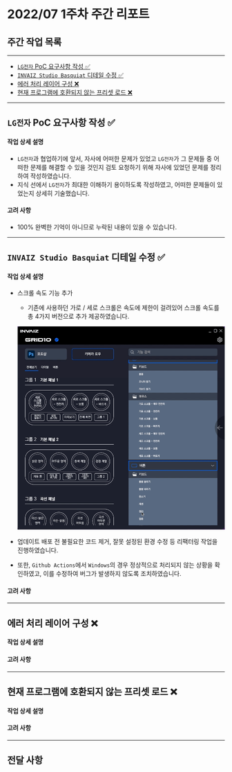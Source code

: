 # 2022/07 1주차 주간 리포트

## 주간 작업 목록

---

- [`LG전자` PoC 요구사항 작성 ✅](#lg전자-poc-요구사항-작성-)
- [`INVAIZ Studio Basquiat` 디테일 수정 ✅](#invaiz-studio-basquiat-디테일-수정-)
- [에러 처리 레이어 구성 ❌](#에러-처리-레이어-구성-)
- [현재 프로그램에 호환되지 않는 프리셋 로드 ❌](#현재-프로그램에-호환되지-않는-프리셋-로드-)

---

## `LG전자` PoC 요구사항 작성 ✅

#### 작업 상세 설명

- `LG전자`과 협업하기에 앞서, 자사에 어떠한 문제가 있었고 `LG전자`가 그 문제들 중 어떠한 문제를 해결할 수 있을 것인지 검토 요청하기 위해 자사에 있었던 문제를 정리하여 작성하였습니다.
- 지식 선에서 `LG전자`가 최대한 이해하기 용이하도록 작성하였고, 어떠한 문제들이 있었는지 상세히 기술했습니다.

#### 고려 사항

- 100% 완벽한 기억이 아니므로 누락된 내용이 있을 수 있습니다.

---

## `INVAIZ Studio Basquiat` 디테일 수정 ✅

#### 작업 상세 설명

- 스크롤 속도 기능 추가

  - 기존에 사용하던 가로 / 세로 스크롤은 속도에 제한이 걸려있어 스크롤 속도를 총 4가지 버전으로 추가 제공하였습니다.

  ![scroll_speed](./assets/scroll_speed.gif)

- 업데이트 배포 전 불필요한 코드 제거, 잘못 설정된 환경 수정 등 리팩터링 작업을 진행하였습니다.
- 또한, `Github Actions`에서 `Windows`의 경우 정상적으로 처리되지 않는 상황을 확인하였고, 이를 수정하여 버그가 발생하지 않도록 조치하였습니다.

#### 고려 사항

---

## 에러 처리 레이어 구성 ❌

#### 작업 상세 설명

#### 고려 사항

---

## 현재 프로그램에 호환되지 않는 프리셋 로드 ❌

#### 작업 상세 설명

#### 고려 사항

---

## 전달 사항
